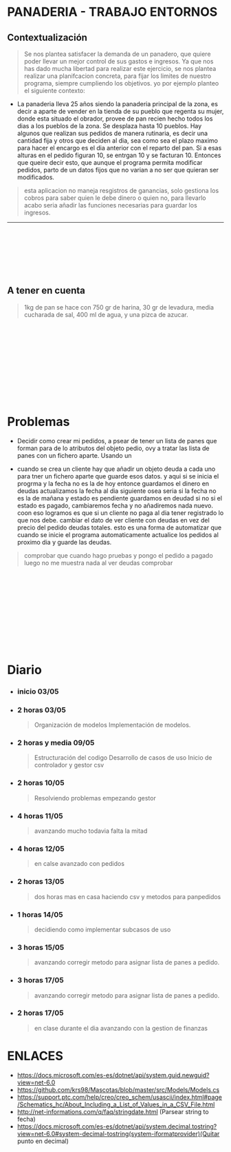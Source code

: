 # PANADERIA - TRABAJO ENTORNOS

## Contextualización
> Se nos plantea satisfacer la demanda de un panadero, que quiere poder llevar un mejor control de sus gastos e ingresos.
> Ya que nos has dado mucha libertad para realizar este ejercicio, se nos plantea realizar una planifcacion concreta, para fijar los limites de nuestro programa, siempre cumpliendo los objetivos.
> yo por ejemplo planteo el siguiente contexto:
+ La panaderia lleva 25 años siendo la panaderia principal de la zona, es decir a aparte de vender en la tienda de su pueblo que regenta su mujer, donde esta situado el obrador, provee de pan recien hecho todos los dias a los pueblos de la zona. Se desplaza hasta 10 pueblos. 
Hay algunos que realizan sus pedidos de manera rutinaria, es decir una cantidad fija y otros que deciden al dia, sea como sea el plazo maximo para hacer el encargo es el dia anterior con el reparto del pan. Si a esas alturas en el pedido figuran 10, se entrgan 10 y se facturan 10. Entonces que queire decir esto, que aunque el programa permita modificar pedidos, parto de un datos fijos que no varian a no ser que quieran ser modificados.

> esta aplicacion no maneja resgistros de ganancias, solo gestiona los cobros para saber quien le debe dinero o quien no, para llevarlo acabo seria añadir las funciones necesarias para guardar los ingresos.






---
<br>
<br>
<br>
<br>
<br>
<br>

## A tener en cuenta
> 1kg de pan se hace con 750 gr de harina, 30 gr de levadura, media cucharada de sal, 400 ml de agua, y una pizca de azucar.

<br>
<br>
<br>
<br>
<br>
<br>
<br>
<br>
<br>
<br>

# Problemas
+ Decidir como crear mi pedidos, a psear de tener un lista de panes que forman para de lo atributos del objeto pedio, ovy a tratar las lista de panes con un fichero aparte. Usando un 

+   cuando se crea un cliente hay que añadir un objeto deuda a cada uno para tner un fichero aparte que guarde esos datos.
    y aqui si se inicia el progrma y la fecha no es la de hoy entonce guardamos el dinero en deudas actualizamos la fecha al dia siguiente
    osea seria si la fecha no es la de mañana y estado es pendiente guardamos en deudad
    si no si el estado es pagado, cambiaremos fecha y no añadiremos nada nuevo.
    coon eso logramos es que si un cliente no paga al dia tener registrado lo que nos debe.
    cambiar el dato de ver cliente con deudas en vez del precio del pedido deudas totales.
    esto es una forma de automatizar que cuando se inicie el programa automaticamente actualice los pedidos al proximo dia y guarde las deudas.

> comprobar que cuando hago pruebas y pongo el pedido a pagado luego no me muestra nada al ver deudas comprobar 
<br>
<br>
<br>
<br>
<br>
<br>
<br>
<br>
<br>
<br>

# Diario
+ ### inicio 03/05
+ ### 2 horas 03/05
    > Organización de modelos
    > Implementación de modelos.
+ ### 2 horas y media 09/05
    > Estructuración del codigo
    > Desarrollo de casos de uso
    > Inicio de controlador y gestor csv
+ ### 2 horas 10/05
    > Resolviendo problemas
    > empezando gestor
+ ### 4 horas 11/05
    > avanzando mucho
    >todavia falta la mitad
+ ### 4 horas 12/05
    > en calse avanzado con pedidos
+ ### 2 horas 13/05
    > dos horas mas en casa haciendo csv y metodos para panpedidos
+ ### 1 horas 14/05
    > decidiendo como implementar subcasos de uso
+ ### 3 horas 15/05
    > avanzando corregir metodo para asignar lista de panes a pedido.
+ ### 3 horas 17/05
    > avanzando corregir metodo para asignar lista de panes a pedido.
+ ### 2 horas 17/05
    > en clase durante el dia avanzando con la gestion de finanzas





# ENLACES
+ https://docs.microsoft.com/es-es/dotnet/api/system.guid.newguid?view=net-6.0
+ https://github.com/krs98/Mascotas/blob/master/src/Models/Models.cs
+ https://support.ptc.com/help/creo/creo_schem/usascii/index.html#page/Schematics_hc/About_Including_a_List_of_Values_in_a_CSV_File.html
+ http://net-informations.com/q/faq/stringdate.html (Parsear string to fecha)
+ https://docs.microsoft.com/es-es/dotnet/api/system.decimal.tostring?view=net-6.0#system-decimal-tostring(system-iformatprovider)(Quitar punto en decimal)

